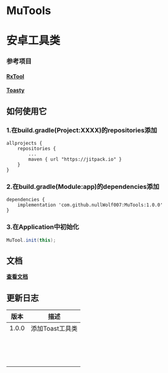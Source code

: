 # MuTools
# 安卓工具类


### 参考项目
#### [RxTool](https://github.com/Tamsiree/RxTool)
#### [Toasty](https://github.com/GrenderG/Toasty)

## 如何使用它

### 1.在build.gradle(Project:XXXX)的repositories添加
```text
allprojects {
	repositories {
		...
		maven { url "https://jitpack.io" }
	}
}
```

### 2.在build.gradle(Module:app)的dependencies添加
```text
dependencies {
	implementation 'com.github.nullWolf007:MuTools:1.0.0'
}
```

### 3.在Application中初始化
```java
MuTool.init(this);
```

## 文档

[**查看文档**](https://github.com/nullWolf007/MuTools/wiki/MuTool-Wiki)

## 更新日志

| 版本  |      描述       |
| :---: | :-------------: |
| 1.0.0 | 添加Toast工具类 |
|       |                 |
|       |                 |
|       |                 |
|       |                 |
|       |                 |
|       |                 |
|       |                 |
|       |                 |
|       |                 |
|       |                 |
|       |                 |
|       |                 |
|       |                 |
|       |                 |




